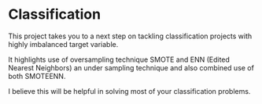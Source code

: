 # Classification

This project takes you to a next step on tackling classification projects with highly imbalanced target variable.

It highlights use of oversampling technique SMOTE and ENN (Edited Nearest Neighbors) an under sampling technique and also combined use of both SMOTEENN.

I believe this will be helpful in solving most of your classification problems.

